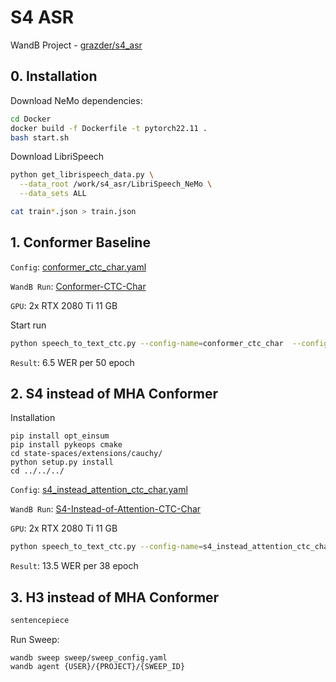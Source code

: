 # S4 ASR

WandB Project - [grazder/s4_asr](https://wandb.ai/grazder/s4_asr)

## 0. Installation

Download NeMo dependencies:
```bash
cd Docker
docker build -f Dockerfile -t pytorch22.11 .
bash start.sh
```

Download LibriSpeech
```bash
python get_librispeech_data.py \
  --data_root /work/s4_asr/LibriSpeech_NeMo \
  --data_sets ALL

cat train*.json > train.json
```

## 1. Conformer Baseline

`Config`: [conformer_ctc_char.yaml](configs/conformer_ctc_char.yaml)

`WandB Run`: [Conformer-CTC-Char](https://wandb.ai/grazder/s4_asr/runs/2023-02-27_23-32-00?workspace=user-grazder)

`GPU`: 2x RTX 2080 Ti 11 GB

Start run

```bash
python speech_to_text_ctc.py --config-name=conformer_ctc_char  --config-path /work/s4_asr/configs/
```

`Result`: 6.5 WER per 50 epoch

## 2. S4 instead of MHA Conformer

Installation

```
pip install opt_einsum
pip install pykeops cmake
cd state-spaces/extensions/cauchy/
python setup.py install
cd ../../../
```

`Config`: [s4_instead_attention_ctc_char.yaml](configs/s4_instead_attention_ctc_char.yaml)

`WandB Run`: [S4-Instead-of-Attention-CTC-Char](https://wandb.ai/grazder/s4_asr/runs/2023-03-02_23-01-43)

`GPU`: 2x RTX 2080 Ti 11 GB

```bash
python speech_to_text_ctc.py --config-name=s4_instead_attention_ctc_char  --config-path /work/s4_asr/configs/
```

`Result`: 13.5 WER per 38 epoch

## 3. H3 instead of MHA Conformer

```bash
sentencepiece
```

Run Sweep:
```
wandb sweep sweep/sweep_config.yaml
wandb agent {USER}/{PROJECT}/{SWEEP_ID}
```




